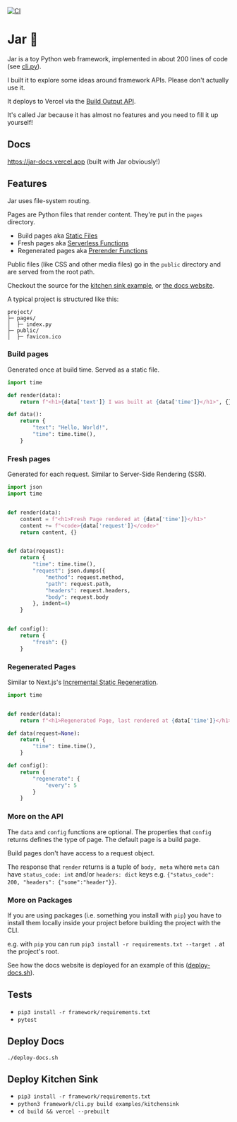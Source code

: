 [![CI](https://github.com/healeycodes/jar/actions/workflows/ci.yml/badge.svg)](https://github.com/healeycodes/jar/actions/workflows/ci.yml)

# Jar 🫙

Jar is a toy Python web framework, implemented in about 200 lines of code (see [cli.py](https://github.com/healeycodes/jar/blob/main/framework/cli.py)).

I built it to explore some ideas around framework APIs. Please don't actually use it.

It deploys to Vercel via the [Build Output API](https://vercel.com/docs/build-output-api/v3). 

It's called Jar because it has almost no features and you need to fill it up yourself!

## Docs

https://jar-docs.vercel.app (built with Jar obviously!)

## Features

Jar uses file-system routing.

Pages are Python files that render content. They're put in the `pages` directory.

- Build pages aka [Static Files](https://vercel.com/docs/build-output-api/v3#vercel-primitives/static-files)
- Fresh pages aka [Serverless Functions](https://vercel.com/docs/build-output-api/v3#vercel-primitives/serverless-functions)
- Regenerated pages aka [Prerender Functions](https://vercel.com/docs/build-output-api/v3#vercel-primitives/prerender-functions)

Public files (like CSS and other media files) go in the `public` directory and are served from the root path.

Checkout the source for the [kitchen sink example](https://github.com/healeycodes/jar/tree/main/examples/kitchensink), or [the docs website](https://github.com/healeycodes/jar/tree/main/examples/docs).

A typical project is structured like this:

```text
project/
├─ pages/
│  ├─ index.py
├─ public/
│  ├─ favicon.ico
```

### Build pages

Generated once at build time. Served as a static file.

```python
import time

def render(data):
    return f"<h1>{data['text']} I was built at {data['time']}</h1>", {}

def data():
    return {
        "text": "Hello, World!",
        "time": time.time(),
    }
```

### Fresh pages

Generated for each request. Similar to Server-Side Rendering (SSR).

```python
import json
import time


def render(data):
    content = f"<h1>Fresh Page rendered at {data['time']}</h1>"
    content += f"<code>{data['request']}</code>"
    return content, {}


def data(request):
    return {
        "time": time.time(),
        "request": json.dumps({
            "method": request.method,
            "path": request.path,
            "headers": request.headers,
            "body": request.body
        }, indent=4)
    }


def config():
    return {
        "fresh": {}
    }
```

### Regenerated Pages

Similar to Next.js's [Incremental Static Regeneration](https://nextjs.org/docs/basic-features/data-fetching/incremental-static-regeneration).

```python
import time


def render(data):
    return f"<h1>Regenerated Page, last rendered at {data['time']}</h1>", {}

def data(request=None):
    return {
        "time": time.time(),
    }

def config():
    return {
        "regenerate": {
            "every": 5
        }
    }
```

### More on the API

The `data` and `config` functions are optional. The properties that `config` returns defines the type of page. The default page is a build page.

Build pages don't have access to a request object.

The response that `render` returns is a tuple of `body, meta` where `meta` can have `status_code: int` and/or `headers: dict` keys e.g. `{"status_code": 200, "headers": {"some":"header"}}`.

### More on Packages

If you are using packages (i.e. something you install with `pip`) you have to install them locally inside your project before building the project with the CLI.

e.g. with `pip` you can run `pip3 install -r requirements.txt --target .` at the project's root.

See how the docs website is deployed for an example of this ([deploy-docs.sh](https://github.com/healeycodes/jar/blob/main/deploy-docs.sh)).

## Tests

- `pip3 install -r framework/requirements.txt`
- `pytest`

## Deploy Docs

`./deploy-docs.sh`

## Deploy Kitchen Sink

- `pip3 install -r framework/requirements.txt`
- `python3 framework/cli.py build examples/kitchensink`
- `cd build && vercel --prebuilt`
